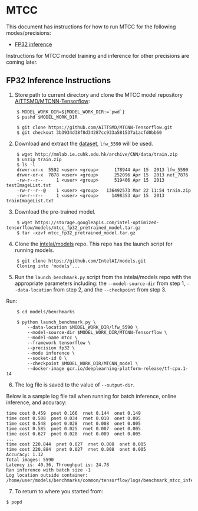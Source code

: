 # MTCC

This document has instructions for how to run MTCC for the
following modes/precisions:
* [FP32 inference](#fp32-inference-instructions)

Instructions for MTCC model training and inference for other precisions are coming later.

## FP32 Inference Instructions

1. Store path to current directory and clone the MTCC model repository [AITTSMD/MTCNN-Tensorflow](https://github.com/AITTSMD/MTCNN-Tensorflow):
```
    $ MODEL_WORK_DIR=${MODEL_WORK_DIR:=`pwd`}
    $ pushd $MODEL_WORK_DIR
    
    $ git clone https://github.com/AITTSMD/MTCNN-Tensorflow.git
    $ git checkout 3b3934d38f8d34287cc933a581537a1acfd0bb60
```

2. Download and extract the [dataset](http://mmlab.ie.cuhk.edu.hk/archive/CNN/data/train.zip), `lfw_5590` will be used. 
```
    $ wget http://mmlab.ie.cuhk.edu.hk/archive/CNN/data/train.zip
    $ unzip train.zip
    $ ls -l
    drwxr-xr-x  5592 <user> <group>      178944 Apr 15  2013 lfw_5590
    drwxr-xr-x  7878 <user> <group>      252096 Apr 15  2013 net_7876
    -rw-r--r--     1 <user> <group>      519406 Apr 15  2013 testImageList.txt
    -rw-r--r--@    1 <user> <group>   136492573 Mar 22 11:54 train.zip
    -rw-r--r--     1 <user> <group>     1498353 Apr 15  2013 trainImageList.txt
```

3. Download the pre-trained model.
```
    $ wget https://storage.googleapis.com/intel-optimized-tensorflow/models/mtcc_fp32_pretrained_model.tar.gz
    $ tar -xzvf mtcc_fp32_pretrained_model.tar.gz
```

4. Clone the [intelai/models](https://github.com/intelai/models) repo.
This repo has the launch script for running models.

```
    $ git clone https://github.com/IntelAI/models.git
    Cloning into 'models'...
```

5. Run the `launch_benchmark.py` script from the intelai/models repo with the appropriate parameters including: the `--model-source-dir` from step 1, `--data-location` from step 2,
and the `--checkpoint` from step 3.

Run:
```
    $ cd models/benchmarks
    
    $ python launch_benchmark.py \
        --data-location $MODEL_WORK_DIR/lfw_5590 \
        --model-source-dir $MODEL_WORK_DIR/MTCNN-Tensorflow \
        --model-name mtcc \
        --framework tensorflow \
        --precision fp32 \
        --mode inference \
        --socket-id 0 \
        --checkpoint $MODEL_WORK_DIR/MTCNN_model \
        --docker-image gcr.io/deeplearning-platform-release/tf-cpu.1-14
```

6. The log file is saved to the value of `--output-dir`.

Below is a sample log file tail when running for batch inference, online inference, and accuracy:

```
time cost 0.459  pnet 0.166  rnet 0.144  onet 0.149
time cost 0.508  pnet 0.034  rnet 0.010  onet 0.005
time cost 0.548  pnet 0.028  rnet 0.008  onet 0.005
time cost 0.585  pnet 0.025  rnet 0.007  onet 0.005
time cost 0.627  pnet 0.028  rnet 0.009  onet 0.005
...
time cost 220.844  pnet 0.027  rnet 0.008  onet 0.005
time cost 220.884  pnet 0.027  rnet 0.008  onet 0.005
Accuracy: 1.12
Total images: 5590
Latency is: 40.36, Throughput is: 24.78
Ran inference with batch size -1
Log location outside container: /home/user/models/benchmarks/common/tensorflow/logs/benchmark_mtcc_inference_fp32_20190322_221543.log
```

7. To return to where you started from:
```
$ popd
```